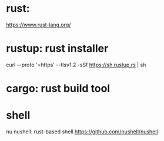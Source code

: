 
# rust:  
https://www.rust-lang.org/

# rustup: rust installer
curl --proto '=https' --tlsv1.2 -sSf https://sh.rustup.rs | sh

# cargo: rust build tool


# shell
 nu             nushell: rust-based shell  https://github.com/nushell/nushell

